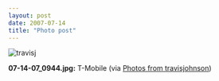 ```yaml
---
layout: post
date: 2007-07-14
title: "Photo post"
---
```

![travisj](/images/f9fb426ebf592c0b30bcb2ec1c33374c69e87fdc12961202c02bda0791da1560.jpg)

<b>07-14-07_0944.jpg:</b> T-Mobile (via <a href="http://www.flickr.com/photos/travisjohnson/809190523/">Photos from travisjohnson</a>)